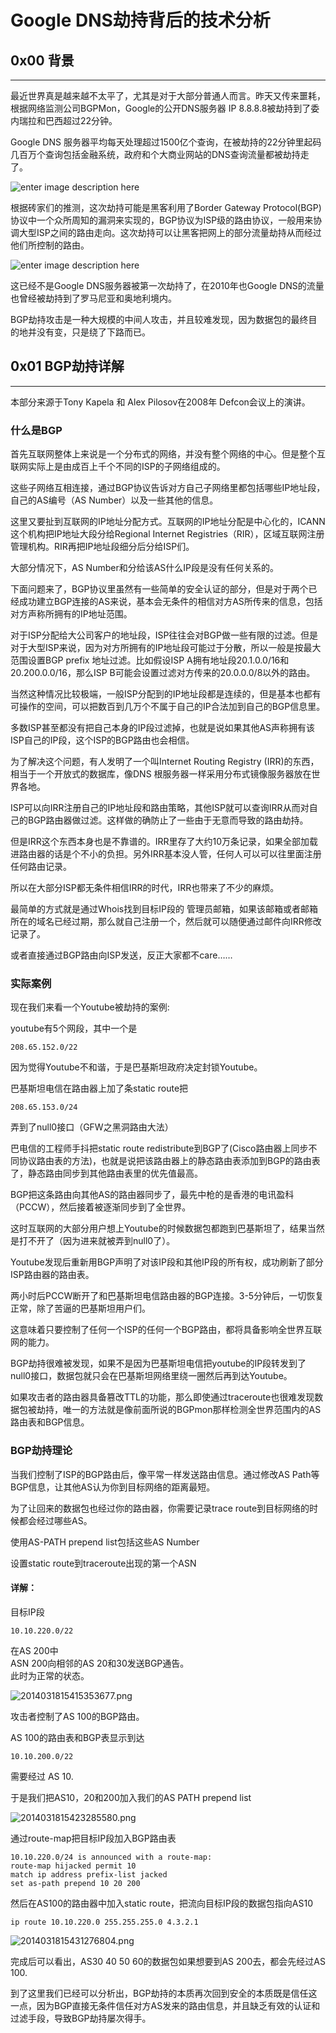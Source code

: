 # Google DNS劫持背后的技术分析

0x00 背景
-------

* * *

最近世界真是越来越不太平了，尤其是对于大部分普通人而言。昨天又传来噩耗，根据网络监测公司BGPMon，Google的公开DNS服务器 IP 8.8.8.8被劫持到了委内瑞拉和巴西超过22分钟。

Google DNS 服务器平均每天处理超过1500亿个查询，在被劫持的22分钟里起码几百万个查询包括金融系统，政府和个大商业网站的DNS查询流量都被劫持走了。

![enter image description here](http://drops.javaweb.org/uploads/images/eaace8de677fbf8745d0e25a67ea15c7fc7835bd.jpg)

根据砖家们的推测，这次劫持可能是黑客利用了Border Gateway Protocol(BGP) 协议中一个众所周知的漏洞来实现的，BGP协议为ISP级的路由协议，一般用来协调大型ISP之间的路由走向。这次劫持可以让黑客把网上的部分流量劫持从而经过他们所控制的路由。

![enter image description here](http://drops.javaweb.org/uploads/images/cd7c5c80df6bb1ca44b86d28ce44d2b3620e51ca.jpg)

这已经不是Google DNS服务器被第一次劫持了，在2010年也Google DNS的流量也曾经被劫持到了罗马尼亚和奥地利境内。

BGP劫持攻击是一种大规模的中间人攻击，并且较难发现，因为数据包的最终目的地并没有变，只是绕了下路而已。

0x01 BGP劫持详解
------------

* * *

本部分来源于Tony Kapela 和 Alex Pilosov在2008年 Defcon会议上的演讲。

### 什么是BGP

首先互联网整体上来说是一个分布式的网络，并没有整个网络的中心。但是整个互联网实际上是由成百上千个不同的ISP的子网络组成的。

这些子网络互相连接，通过BGP协议告诉对方自己子网络里都包括哪些IP地址段，自己的AS编号（AS Number）以及一些其他的信息。

这里又要扯到互联网的IP地址分配方式。互联网的IP地址分配是中心化的，ICANN这个机构把IP地址大段分给Regional Internet Registries（RIR），区域互联网注册管理机构。RIR再把IP地址段细分后分给ISP们。

大部分情况下，AS Number和分给该AS什么IP段是没有任何关系的。

下面问题来了，BGP协议里虽然有一些简单的安全认证的部分，但是对于两个已经成功建立BGP连接的AS来说，基本会无条件的相信对方AS所传来的信息，包括对方声称所拥有的IP地址范围。

对于ISP分配给大公司客户的地址段，ISP往往会对BGP做一些有限的过滤。但是对于大型ISP来说，因为对方所拥有的IP地址段可能过于分散，所以一般是按最大范围设置BGP prefix 地址过滤。比如假设ISP A拥有地址段20.1.0.0/16和20.200.0.0/16，那么ISP B可能会设置过滤对方传来的20.0.0.0/8以外的路由。

当然这种情况比较极端，一般ISP分配到的IP地址段都是连续的，但是基本也都有可操作的空间，可以把数百到几万个不属于自己的IP合法加到自己的BGP信息里。

多数ISP甚至都没有把自己本身的IP段过滤掉，也就是说如果其他AS声称拥有该ISP自己的IP段，这个ISP的BGP路由也会相信。

为了解决这个问题，有人发明了一个叫Internet Routing Registry (IRR)的东西，相当于一个开放式的数据库，像DNS 根服务器一样采用分布式镜像服务器放在世界各地。

ISP可以向IRR注册自己的IP地址段和路由策略，其他ISP就可以查询IRR从而对自己的BGP路由器做过滤。这样做的确防止了一些由于无意而导致的路由劫持。

但是IRR这个东西本身也是不靠谱的。IRR里存了大约10万条记录，如果全部加载进路由器的话是个不小的负担。另外IRR基本没人管，任何人可以可以往里面注册任何路由记录。

所以在大部分ISP都无条件相信IRR的时代，IRR也带来了不少的麻烦。

最简单的方式就是通过Whois找到目标IP段的 管理员邮箱，如果该邮箱或者邮箱所在的域名已经过期，那么就自己注册一个，然后就可以随便通过邮件向IRR修改记录了。

或者直接通过BGP路由向ISP发送，反正大家都不care……

### 实际案例

现在我们来看一个Youtube被劫持的案例:

youtube有5个网段，其中一个是

```
208.65.152.0/22  

```

因为觉得Youtube不和谐，于是巴基斯坦政府决定封锁Youtube。

巴基斯坦电信在路由器上加了条static route把

```
208.65.153.0/24

```

弄到了null0接口（GFW之黑洞路由大法）

巴电信的工程师手抖把static route redistribute到BGP了(Cisco路由器上同步不同协议路由表的方法)，也就是说把该路由器上的静态路由表添加到BGP的路由表了，静态路由同步到其他路由表里的优先值最高。

BGP把这条路由向其他AS的路由器同步了，最先中枪的是香港的电讯盈科（PCCW），然后接着被逐渐同步到了全世界。

这时互联网的大部分用户想上Youtube的时候数据包都跑到巴基斯坦了，结果当然是打不开了（因为进来就被弄到null0了）。

Youtube发现后重新用BGP声明了对该IP段和其他IP段的所有权，成功刷新了部分ISP路由器的路由表。

两小时后PCCW断开了和巴基斯坦电信路由器的BGP连接。3-5分钟后，一切恢复正常，除了苦逼的巴基斯坦用户们。

这意味着只要控制了任何一个ISP的任何一个BGP路由，都将具备影响全世界互联网的能力。

BGP劫持很难被发现，如果不是因为巴基斯坦电信把youtube的IP段转发到了null0接口，数据包就只会在巴基斯坦网络里绕一圈然后再到达Youtube。

如果攻击者的路由器具备篡改TTL的功能，那么即使通过traceroute也很难发现数据包被劫持，唯一的方法就是像前面所说的BGPmon那样检测全世界范围内的AS路由表和BGP信息。

### BGP劫持理论

当我们控制了ISP的BGP路由后，像平常一样发送路由信息。通过修改AS Path等BGP信息，让其他AS认为你到目标网络的距离最短。

为了让回来的数据包也经过你的路由器，你需要记录trace route到目标网络的时候都会经过哪些AS。

使用AS-PATH prepend list包括这些AS Number

设置static route到traceroute出现的第一个ASN

#### 详解：

目标IP段

```
10.10.220.0/22

```

在AS 200中  
ASN 200向相邻的AS 20和30发送BGP通告。  
此时为正常的状态。

![2014031815415353677.png](http://drops.javaweb.org/uploads/images/fec958ccaac296e935e43369bbcb95f6c8cce3f9.jpg)

攻击者控制了AS 100的BGP路由。

AS 100的路由表和BGP表显示到达

```
10.10.200.0/22

```

需要经过 AS 10.

于是我们把AS10，20和200加入我们的AS PATH prepend list

![2014031815423285580.png](http://drops.javaweb.org/uploads/images/7f40577604459a6af54da3351396ecda256428cf.jpg)

通过route-map把目标IP段加入BGP路由表

```
10.10.220.0/24 is announced with a route-map:  
route-map hijacked permit 10  
match ip address prefix-list jacked  
set as-path prepend 10 20 200  

```

然后在AS100的路由器中加入static route，把流向目标IP段的数据包指向AS10

```
ip route 10.10.220.0 255.255.255.0 4.3.2.1 

```

![2014031815431276804.png](http://drops.javaweb.org/uploads/images/d6a19a966a896f56345b0606240efb6b1df9edfa.jpg)

完成后可以看出，AS30 40 50 60的数据包如果想要到AS 200去，都会先经过AS 100.

到了这里我们已经可以分析出，BGP劫持的本质再次回到安全的本质既是信任这一点，因为BGP直接无条件信任对方AS发来的路由信息，并且缺乏有效的认证和过滤手段，导致BGP劫持屡次得手。